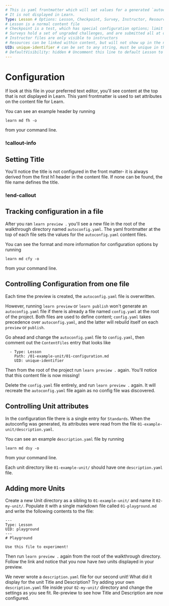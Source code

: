 ```yaml
---
# This is yaml frontmatter which will set values for a generated `autoconfig.yaml` file
# It is not displayed in Learn.
Type: Lesson # Options: Lesson, Checkpoint, Survey, Instructor, Resource
# Lesson is a normal content file
# Checkpoint is a test, which has special configuration options; limit one per unit
# Surveys hold a set of ungraded challenges, and are submitted all at once
# Instructor files are only visible to instructors
# Resources can be linked within content, but will not show up in the navigation side bar
UID: unique-identifier # can be set to any string, must be unique in the repository
# DefaultVisibility: hidden # Uncomment this line to default Lesson to hidden when used
---
```


# Configuration

If look at this file in your preferred text editor, you'll see content at the top that is not displayed in Learn. This yaml frontmatter is used to set attributes on the content file for Learn.

You can see an example header by running
```
learn md fh -o
```
from your command line.

### !callout-info

## Setting Title

You'll notice the title is not configured in the front matter- it is always derived from the first h1 header in the content file. If none can be found, the file name defines the title.

### !end-callout

## Tracking configuration in a file

After you ran `learn preview .` you'll see a new file in the root of the walkthrough directory named `autoconfig.yaml`. The yaml frontmatter at the top of each file sets the values for the `autoconfig.yaml` content files.

You can see the format and more information for configuration options by running
```
learn md cfy -o
```
from your command line.

## Controlling Configuration from one file

Each time the preview is created, the `autoconfig.yaml` file is overwritten.

However, running `learn preview` or `learn publish` won't generate an `autoconfig.yaml` file if there is already a file named `config.yaml` at the root of the project. Both files are used to define content; `config.yaml` takes precedence over `autoconfig.yaml`, and the latter will rebuild itself on each `preview` or `publish`.

Go ahead and change the `autoconfig.yaml` file to `config.yaml`, then comment out the `ContentFiles` entry that looks like
```
  - Type: Lesson
    Path: /01-example-unit/01-configuration.md
    UID: unique-identifier
```
Then from the root of the project run `learn preview .` again. You'll notice that this content file is now missing!

Delete the `config.yaml` file entirely, and run `learn preview .` again. It will recreate the `autoconfig.yaml` file again as no config file was discovered.

## Controlling Unit attributes

In the configuration file there is a single entry for `Standards`. When the autoconfig was generated, its attributes were read from the file `01-example-unit/description.yaml`.

You can see an example `description.yaml` file by running
```
learn md dsy -o
```
from your command line.

Each unit directory like `01-example-unit/` should have one `description.yaml` file.

## Adding more Units

Create a new Unit directory as a sibling to `01-example-unit/` and name it `02-my-unit/`. Populate it with a single markdown file called `01-playground.md` and write the following contents to the file:

```
---
Type: Lesson
UID: playground
---
# Playground

Use this file to experiment!
```

Then run `learn preview .` again from the root of the walkthrough directory. Follow the link and notice that you now have _two_ units displayed in your preview.

We never wrote a `description.yaml` file for our second unit! What did it display for the unit Title and Description? Try adding your own `description.yaml` file inside your `02-my-unit/` directory and change the settings as you see fit. Re-preview to see how Title and Description are now configured.

